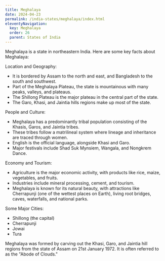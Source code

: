 ```yaml
---
title: Meghalaya
date: 2024-04-23
permalink: /india-states/meghalaya/index.html
eleventyNavigation:
  key: Meghalaya
  order: 26
  parent: States of India
---
```


Meghalaya is a state in northeastern India. Here are some key facts about Meghalaya:

Location and Geography:
- It is bordered by Assam to the north and east, and Bangladesh to the south and southwest.
- Part of the Meghalaya Plateau, the state is mountainous with many peaks, valleys, and plateaus.
- The Shillong Plateau is the major plateau in the central part of the state.
- The Garo, Khasi, and Jaintia hills regions make up most of the state.

People and Culture:
- Meghalaya has a predominantly tribal population consisting of the Khasis, Garos, and Jaintia tribes.
- These tribes follow a matrilineal system where lineage and inheritance are traced through women.
- English is the official language, alongside Khasi and Garo.
- Major festivals include Shad Suk Mynsiem, Wangala, and Nongkrem Dance.

Economy and Tourism:
- Agriculture is the major economic activity, with products like rice, maize, vegetables, and fruits.
- Industries include mineral processing, cement, and tourism.
- Meghalaya is known for its natural beauty, with attractions like Cherrapunji (one of the wettest places on Earth), living root bridges, caves, waterfalls, and national parks.

Some Major Cities:
- Shillong (the capital)
- Cherrapunji
- Jowai
- Tura

Meghalaya was formed by carving out the Khasi, Garo, and Jaintia hill regions from the state of Assam on 21st January 1972. It is often referred to as the "Abode of Clouds."
